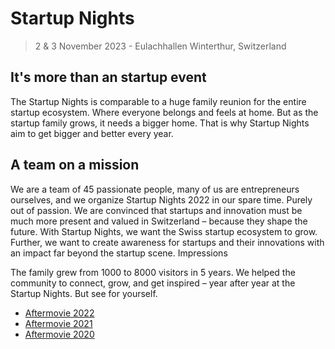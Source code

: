 # Startup Nights

> 2 & 3 November 2023 - Eulachhallen Winterthur, Switzerland

## It's more than an startup event

The Startup Nights is comparable to a huge family reunion for the entire startup ecosystem. Where everyone belongs and feels at home.
But as the startup family grows, it needs a bigger home. That is why Startup Nights aim to get bigger and better every year.

## A team on a mission

We are a team of 45 passionate people, many of us are entrepreneurs ourselves, and we organize Startup Nights 2022 in our spare time. Purely out of passion.
We are convinced that startups and innovation must be much more present and valued in Switzerland – because they shape the future.
With Startup Nights, we want the Swiss startup ecosystem to grow. Further, we want to create awareness for startups and their innovations with an impact far beyond the startup scene.
Impressions

The family grew from 1000 to 8000 visitors in 5 years. We helped the community to connect, grow, and get inspired – year after year at the Startup Nights. But see for yourself.

- [Aftermovie 2022](https://www.youtube.com/watch?v=PXoV8h_maMk)
- [Aftermovie 2021](https://www.youtube.com/watch?v=FwDL17BO_ig)
- [Aftermovie 2020](https://www.youtube.com/watch?v=gva-L225FnQ)
